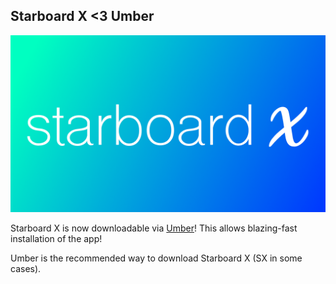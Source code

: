 ## Starboard X <3 Umber

![Starboard X thumbnail](https://github.com/starboardops/blog/blob/gh-pages/starboardx.png?raw=true)

Starboard X is now downloadable via [Umber](https://github.com/js3r2/umber)! This allows blazing-fast installation
of the app!

Umber is the recommended way to download Starboard X (SX in some cases).
